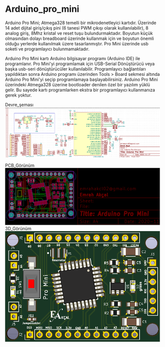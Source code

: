 # Arduino_pro_mini
Arduino Pro Mini; Atmega328 temelli bir mikrodenetleyici kartıdır. Üzerinde 14 adet dijital giriş/çıkış pini (6 tanesi PWM çıkışı olarak kullanılabilir), 8 analog giriş, 8Mhz kristal ve reset tuşu bulundurmaktadır. Boyutun küçük olmasından dolayı breadboard üzerinde kullanmak için ve boyutun önemli olduğu yerlerde kullanılmak üzere tasarlanmıştır. Pro Mini üzerinde usb soketi ve programlayıcı bulunmamaktadır.

Arduino Pro Mini kartı Arduino bilgisayar programı (Arduino IDE) ile programlanır.  Pro Mini'yi programlamak için USB-Serial Dönüştürücü veya başka usb-seri dönüştürücüler kullanılabilir.
Programlayıcı bağlantıları yapıldıktan sonra Arduino programı üzerinden Tools > Board sekmesi altında Arduino Pro Mini'yi seçip programlamaya başlayabilirsiniz. Arduino Pro Mini üzerindeki Atmega328 üzerine bootloader denilen özel bir yazılım yüklü gelir. Bu sayede kartı programlarken ekstra bir programlayıcı kullanmanıza gerek yoktur.

Devre_şeması
<img src='https://github.com/EmrahAKCAL/Arduino_pro_mini/blob/master/arduino.schema.png' with='300'>

PCB_Görünüm
<img src='https://github.com/EmrahAKCAL/Arduino_pro_mini/blob/master/arduino%20pro%20mini_pcb.png' with='300'>
3D_Görünüm
<img src='https://github.com/EmrahAKCAL/Arduino_pro_mini/blob/master/arduino%20pro%20mini_3d.png' with='300'>
